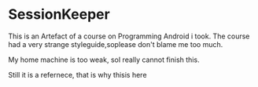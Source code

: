 # SessionKeeper

This is an Artefact of a course on Programming Android i took. The course had a very strange styleguide,soplease don't blame me too much.

My home machine is too weak, soI really cannot finish this.

Still it is a refernece, that is why thisis here 
